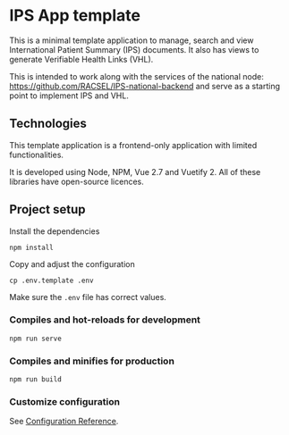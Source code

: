 # IPS App template

This is a minimal template application to manage, 
search and view International Patient Summary (IPS) documents.
It also has views to generate Verifiable Health Links (VHL).

This is intended to work along with the services of the national node:
https://github.com/RACSEL/IPS-national-backend and serve as
a starting point to implement IPS and VHL.

## Technologies

This template application is a frontend-only application 
with limited functionalities.

It is developed using Node, NPM, Vue 2.7 and Vuetify 2. 
All of these libraries have open-source licences.

## Project setup

Install the dependencies
```
npm install
```

Copy and adjust the configuration
```
cp .env.template .env
```

Make sure the `.env` file has correct values.

### Compiles and hot-reloads for development
```
npm run serve
```

### Compiles and minifies for production
```
npm run build
```

### Customize configuration
See [Configuration Reference](https://cli.vuejs.org/config/).
